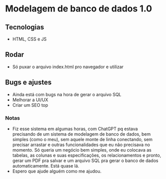 # Modelagem de banco de dados 1.0

## Tecnologias

- HTML, CSS e JS

## Rodar

- Só puxar o arquivo index.html pro navegador e utilizar

## Bugs e ajustes

- Ainda está com bugs na hora de gerar o arquivo SQL
- Melhorar a UI/UX
- Criar um SEO top

### Notas

- Fiz esse sistema em algumas horas, com ChatGPT pq estava precisando de um sistema de modelagem de banco de dados, bem simples (como o meu), sem aquele monte de linha conectando, sem precisar arrastar e outras funcionalidades que eu não precisava no momento. Só queria um negócio bem simples, onde eu colocava as tabelas, as colunas e suas especificações, os relacionamentos e pronto, gerar um PDF pra salvar e um arquivo SQL pra gerar o banco de dados automaticamente. Está quase lá.
- Espero que ajude alguém como me ajudou.

